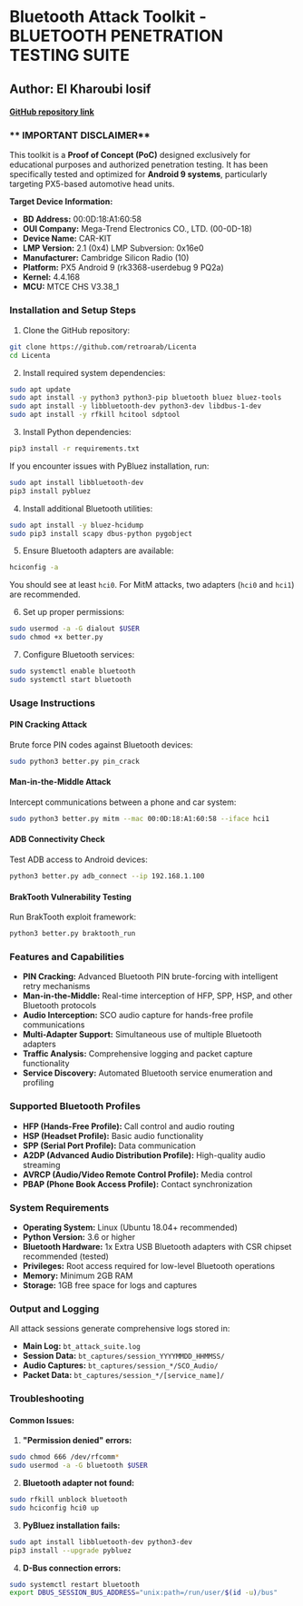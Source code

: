 # Bluetooth Attack Toolkit - BLUETOOTH PENETRATION TESTING SUITE

## Author: El Kharoubi Iosif
#### [**GitHub repository link**](https://github.com/retroarab/Licenta)

### ** IMPORTANT DISCLAIMER**
This toolkit is a **Proof of Concept (PoC)** designed exclusively for educational purposes and authorized penetration testing. It has been specifically tested and optimized for **Android 9 systems**, particularly targeting PX5-based automotive head units.

**Target Device Information:**
- **BD Address:** 00:0D:18:A1:60:58
- **OUI Company:** Mega-Trend Electronics CO., LTD. (00-0D-18)
- **Device Name:** CAR-KIT
- **LMP Version:** 2.1 (0x4) LMP Subversion: 0x16e0
- **Manufacturer:** Cambridge Silicon Radio (10)
- **Platform:** PX5 Android 9 (rk3368-userdebug 9 PQ2a)
- **Kernel:** 4.4.168
- **MCU:** MTCE CHS V3.38_1

### **Installation and Setup Steps**

1. Clone the GitHub repository:
```bash
git clone https://github.com/retroarab/Licenta
cd Licenta
```

2. Install required system dependencies:
```bash
sudo apt update
sudo apt install -y python3 python3-pip bluetooth bluez bluez-tools
sudo apt install -y libbluetooth-dev python3-dev libdbus-1-dev
sudo apt install -y rfkill hcitool sdptool
```

3. Install Python dependencies:
```bash
pip3 install -r requirements.txt
```

If you encounter issues with PyBluez installation, run:
```bash
sudo apt install libbluetooth-dev
pip3 install pybluez
```

4. Install additional Bluetooth utilities:
```bash
sudo apt install -y bluez-hcidump
sudo pip3 install scapy dbus-python pygobject
```

5. Ensure Bluetooth adapters are available:
```bash
hciconfig -a
```
You should see at least `hci0`. For MitM attacks, two adapters (`hci0` and `hci1`) are recommended.

6. Set up proper permissions:
```bash
sudo usermod -a -G dialout $USER
sudo chmod +x better.py
```

7. Configure Bluetooth services:
```bash
sudo systemctl enable bluetooth
sudo systemctl start bluetooth
```

### **Usage Instructions**

#### **PIN Cracking Attack**
Brute force PIN codes against Bluetooth devices:
```bash
sudo python3 better.py pin_crack
```

#### **Man-in-the-Middle Attack**
Intercept communications between a phone and car system:
```bash
sudo python3 better.py mitm --mac 00:0D:18:A1:60:58 --iface hci1
```

#### **ADB Connectivity Check**
Test ADB access to Android devices:
```bash
python3 better.py adb_connect --ip 192.168.1.100
```

#### **BrakTooth Vulnerability Testing**
Run BrakTooth exploit framework:
```bash
python3 better.py braktooth_run
```

### **Features and Capabilities**

- **PIN Cracking:** Advanced Bluetooth PIN brute-forcing with intelligent retry mechanisms
- **Man-in-the-Middle:** Real-time interception of HFP, SPP, HSP, and other Bluetooth protocols
- **Audio Interception:** SCO audio capture for hands-free profile communications
- **Multi-Adapter Support:** Simultaneous use of multiple Bluetooth adapters
- **Traffic Analysis:** Comprehensive logging and packet capture functionality
- **Service Discovery:** Automated Bluetooth service enumeration and profiling

### **Supported Bluetooth Profiles**

- **HFP (Hands-Free Profile):** Call control and audio routing
- **HSP (Headset Profile):** Basic audio functionality
- **SPP (Serial Port Profile):** Data communication
- **A2DP (Advanced Audio Distribution Profile):** High-quality audio streaming
- **AVRCP (Audio/Video Remote Control Profile):** Media control
- **PBAP (Phone Book Access Profile):** Contact synchronization

### **System Requirements**

- **Operating System:** Linux (Ubuntu 18.04+ recommended)
- **Python Version:** 3.6 or higher
- **Bluetooth Hardware:** 1x Extra USB Bluetooth adapters with CSR chipset recommended (tested)
- **Privileges:** Root access required for low-level Bluetooth operations
- **Memory:** Minimum 2GB RAM
- **Storage:** 1GB free space for logs and captures

### **Output and Logging**

All attack sessions generate comprehensive logs stored in:
- **Main Log:** `bt_attack_suite.log`
- **Session Data:** `bt_captures/session_YYYYMMDD_HHMMSS/`
- **Audio Captures:** `bt_captures/session_*/SCO_Audio/`
- **Packet Data:** `bt_captures/session_*/[service_name]/`


### **Troubleshooting**

#### **Common Issues:**

1. **"Permission denied" errors:**
```bash
sudo chmod 666 /dev/rfcomm*
sudo usermod -a -G bluetooth $USER
```

2. **Bluetooth adapter not found:**
```bash
sudo rfkill unblock bluetooth
sudo hciconfig hci0 up
```

3. **PyBluez installation fails:**
```bash
sudo apt install libbluetooth-dev python3-dev
pip3 install --upgrade pybluez
```

4. **D-Bus connection errors:**
```bash
sudo systemctl restart bluetooth
export DBUS_SESSION_BUS_ADDRESS="unix:path=/run/user/$(id -u)/bus"
```






